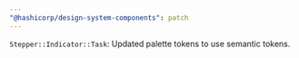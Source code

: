 ```yaml
---
"@hashicorp/design-system-components": patch
---
```


`Stepper::Indicator::Task`: Updated palette tokens to use semantic tokens.
